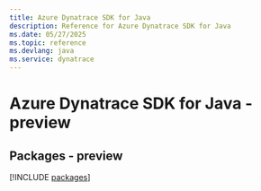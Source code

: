 ```yaml
---
title: Azure Dynatrace SDK for Java
description: Reference for Azure Dynatrace SDK for Java
ms.date: 05/27/2025
ms.topic: reference
ms.devlang: java
ms.service: dynatrace
---
```

# Azure Dynatrace SDK for Java - preview
## Packages - preview
[!INCLUDE [packages](dynatrace-index.md)]